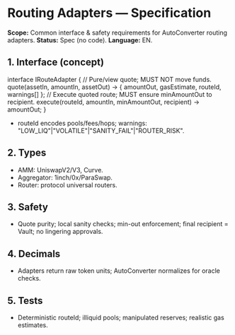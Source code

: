 # Routing Adapters — Specification

**Scope:** Common interface & safety requirements for AutoConverter routing adapters.
**Status:** Spec (no code). **Language:** EN.

## 1. Interface (concept)
interface IRouteAdapter {
  // Pure/view quote; MUST NOT move funds.
  quote(assetIn, amountIn, assetOut)
    -> { amountOut, gasEstimate, routeId, warnings[] };
  // Execute quoted route; MUST ensure minAmountOut to recipient.
  execute(routeId, amountIn, minAmountOut, recipient)
    -> amountOut;
}

- routeId encodes pools/fees/hops; warnings: "LOW_LIQ"|"VOLATILE"|"SANITY_FAIL"|"ROUTER_RISK".

## 2. Types
- AMM: UniswapV2/V3, Curve.
- Aggregator: 1inch/0x/ParaSwap.
- Router: protocol universal routers.

## 3. Safety
- Quote purity; local sanity checks; min-out enforcement; final recipient = Vault; no lingering approvals.

## 4. Decimals
- Adapters return raw token units; AutoConverter normalizes for oracle checks.

## 5. Tests
- Deterministic routeId; illiquid pools; manipulated reserves; realistic gas estimates.
